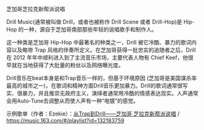 芝加哥芝拉克新帮派说唱

Drill Music(通常被叫做 Drill，或者也被称作 Drill Scene 或者 Drill-Hop)是 Hip-Hop 的一种，源自于芝加哥南部那些年轻的说唱歌手和制作人。

这一种类是芝加哥 Hip-Hop 中最著名的种类之一，Drill 被它冷酷、暴力的歌词内容以及略带 Trap 风格的伴奏所定义。在芝加哥获得一批忠实的追随者之后，Drill 在 2012 年年中顺利进入到了主流音乐市场，主要代表人物有 Chief Keef，他很早就在当地获得了大批量的粉丝以及网络曝光度。

Drill音乐在beat本身是和Trap音乐一样的，但基于环境原因 (芝加哥是美国谋杀率最高的城市之一)，在歌词和精神方面Drill音乐更加暴力。Drill的歌词通常很写实、很暴力，并且推崇无政府主义，演绎者通常用冷酷的情感表达现实。人声通常会用Auto-Tune去调整从而使人声有一种“电镀”的感觉。

示例歌单（作者：Ezekie）：[从Trap到Drill——芝加哥 芝拉克新帮派说唱](https://music.163.com/#/playlist?id=132183759) / https://music.163.com/#/playlist?id=132183759